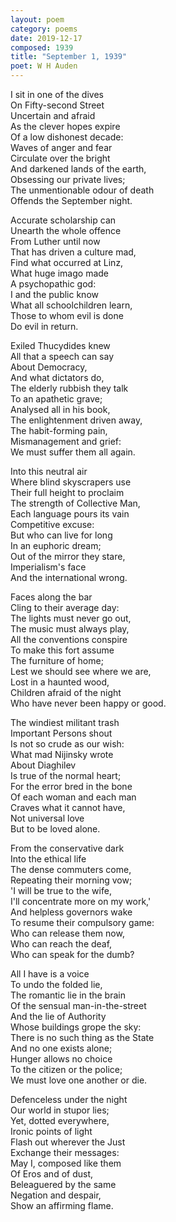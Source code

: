 ```yaml
---
layout: poem
category: poems
date: 2019-12-17
composed: 1939
title: "September 1, 1939"
poet: W H Auden
---
```


I sit in one of the dives  
On Fifty-second Street  
Uncertain and afraid  
As the clever hopes expire  
Of a low dishonest decade:  
Waves of anger and fear  
Circulate over the bright  
And darkened lands of the earth,  
Obsessing our private lives;  
The unmentionable odour of death  
Offends the September night.  
  
Accurate scholarship can  
Unearth the whole offence  
From Luther until now  
That has driven a culture mad,  
Find what occurred at Linz,  
What huge imago made  
A psychopathic god:  
I and the public know  
What all schoolchildren learn,  
Those to whom evil is done  
Do evil in return.  
  
Exiled Thucydides knew  
All that a speech can say  
About Democracy,  
And what dictators do,  
The elderly rubbish they talk  
To an apathetic grave;  
Analysed all in his book,  
The enlightenment driven away,  
The habit-forming pain,  
Mismanagement and grief:  
We must suffer them all again.  
   
Into this neutral air  
Where blind skyscrapers use  
Their full height to proclaim  
The strength of Collective Man,  
Each language pours its vain  
Competitive excuse:  
But who can live for long  
In an euphoric dream;  
Out of the mirror they stare,  
Imperialism's face  
And the international wrong.  
    
Faces along the bar  
Cling to their average day:  
The lights must never go out,  
The music must always play,  
All the conventions conspire  
To make this fort assume  
The furniture of home;  
Lest we should see where we are,  
Lost in a haunted wood,  
Children afraid of the night  
Who have never been happy or good.  
    
The windiest militant trash  
Important Persons shout  
Is not so crude as our wish:  
What mad Nijinsky wrote  
About Diaghilev  
Is true of the normal heart;  
For the error bred in the bone  
Of each woman and each man  
Craves what it cannot have,  
Not universal love  
But to be loved alone.  
  
From the conservative dark  
Into the ethical life  
The dense commuters come,  
Repeating their morning vow;  
'I will be true to the wife,  
I'll concentrate more on my work,'  
And helpless governors wake  
To resume their compulsory game:  
Who can release them now,  
Who can reach the deaf,  
Who can speak for the dumb?  
   
All I have is a voice  
To undo the folded lie,  
The romantic lie in the brain  
Of the sensual man-in-the-street  
And the lie of Authority  
Whose buildings grope the sky:  
There is no such thing as the State  
And no one exists alone;  
Hunger allows no choice  
To the citizen or the police;  
We must love one another or die.  
  
Defenceless under the night  
Our world in stupor lies;  
Yet, dotted everywhere,  
Ironic points of light  
Flash out wherever the Just  
Exchange their messages:  
May I, composed like them  
Of Eros and of dust,  
Beleaguered by the same  
Negation and despair,  
Show an affirming flame.  
